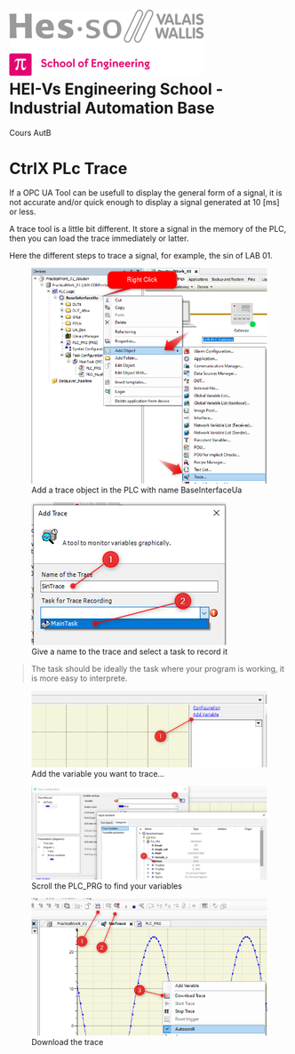 <h1 align="left">
  <br>
  <img src="./img/hei-en.png" alt="HEI-Vs Logo" width="350">
  <br>
  HEI-Vs Engineering School - Industrial Automation Base
  <br>
</h1>

Cours AutB

# CtrlX PLc Trace

If a OPC UA Tool can be usefull to display the general form of a signal, it is not accurate and/or quick enough to display a signal generated at 10 [ms] or less.

A trace tool is a little bit different. It store a signal in the memory of the PLC, then you can load the trace immediately or latter.

Here the different steps to trace a signal, for example, the sin of LAB 01.

<figure>
    <img src="./img/TraceStep_1.png"
         alt="Lost image TraceStep_1.png">
    <figcaption>Add a trace object in the PLC with name BaseInterfaceUa</figcaption>
</figure>

<figure>
    <img src="./img/TraceStep_2.png"
         alt="Lost image TraceStep_2.png">
    <figcaption>Give a name to the trace and select a task to record it</figcaption>
</figure>

> The task should be ideally the task where your program is working, it is more easy to interprete.

<figure>
    <img src="./img/TraceStep_3.png"
         alt="Lost image TraceStep_3.png">
    <figcaption>Add the variable you want to trace...</figcaption>
</figure>

<figure>
    <img src="./img/TraceStep_4.png"
         alt="Lost image TraceStep_4.png">
    <figcaption>Scroll the PLC_PRG to find your variables</figcaption>
</figure>

<figure>
    <img src="./img/TraceStep_5.png"
         alt="Lost image TraceStep_5.png">
    <figcaption>Download the trace</figcaption>
</figure>

